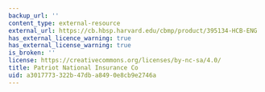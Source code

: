 ```yaml
---
backup_url: ''
content_type: external-resource
external_url: https://cb.hbsp.harvard.edu/cbmp/product/395134-HCB-ENG
has_external_licence_warning: true
has_external_license_warning: true
is_broken: ''
license: https://creativecommons.org/licenses/by-nc-sa/4.0/
title: Patriot National Insurance Co
uid: a3017773-322b-47db-a849-0e8cb9e2746a
---
```

